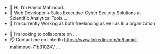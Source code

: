 - 👋 Hi, I’m Hamid Mahmood.
- 👀 Web Developer + Sales Executive-Cyber Security Solutions at Scientific Analytical Tools ...
- 🌱 I’m currently Working as both freelancing as well as In a organization ...
- 💞️ I’m looking to collaborate on ...
- 📫 Contact me on linkedIn https://www.linkedin.com/in/hamid-mahmood-71b310241/ ...

<!---
Hamid780/Hamid780 is a ✨ special ✨ repository because its `README.md` (this file) appears on your GitHub profile.
You can click the Preview link to take a look at your changes.
--->
